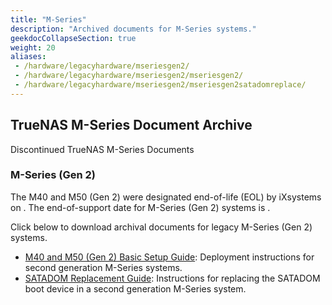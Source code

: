 ```yaml
---
title: "M-Series"
description: "Archived documents for M-Series systems."
geekdocCollapseSection: true
weight: 20
aliases:
 - /hardware/legacyhardware/mseriesgen2/
 - /hardware/legacyhardware/mseriesgen2/mseriesgen2/
 - /hardware/legacyhardware/mseriesgen2/mseriesgen2satadomreplace/
---
```


## TrueNAS M-Series Document Archive

Discontinued TrueNAS M-Series Documents

### M-Series (Gen 2)

The M40 and M50 (Gen 2) were designated end-of-life (EOL) by iXsystems on .
The end-of-support date for M-Series (Gen 2) systems is .

Click below to download archival documents for legacy M-Series (Gen 2) systems.

* <a href="https://www.truenas.com/docs/files/MSeriesBSG1.8.pdf" download>M40 and M50 (Gen 2) Basic Setup Guide</a>: Deployment instructions for second generation M-Series systems.
* <a href="https://www.truenas.com/docs/files/MSeriesSATADOMReplacementGuide1.0.pdf" download>SATADOM Replacement Guide</a>: Instructions for replacing the SATADOM boot device in a second generation M-Series system.
